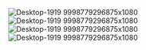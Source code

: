 ![Desktop-1919 9998779296875x1080](https://github.com/user-attachments/assets/b0483f38-fb9e-49ad-a66e-c6c6a2de2d64)
![Desktop-1919 9998779296875x1080](https://github.com/user-attachments/assets/4fd2689e-75bc-460f-832f-02af2eae68a6)
![Desktop-1919 9998779296875x1080](https://github.com/user-attachments/assets/190a547e-7c3f-4207-862e-7c7235c17115)
![Desktop-1919 9998779296875x1080](https://github.com/user-attachments/assets/c212aebc-0c1b-4759-b204-a70d89b96f16)
